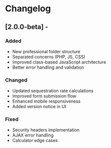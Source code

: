 # Changelog

## [2.0.0-beta] - <?php echo date('Y-m-d'); ?>

### Added
- New professional folder structure
- Separated concerns (PHP, JS, CSS)
- Improved class-based JavaScript architecture
- Better error handling and validation

### Changed
- Updated sequestration rate calculations
- Improved form submission flow
- Enhanced mobile responsiveness
- Added version notice in UI

### Fixed
- Security headers implementation
- AJAX error handling
- Calculator edge cases
